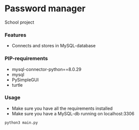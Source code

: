 # Password manager
School project

### Features
* Connects and stores in MySQL-database

### PIP-requirements
* mysql-connector-python==8.0.29
* mysql
* PySimpleGUI
* turtle

### Usage
* Make sure you have all the requirements installed
* Make sure you have a MySQL-db running on localhost:3306

`python3 main.py`